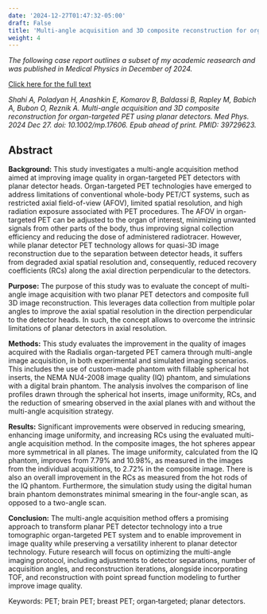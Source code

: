 ```yaml
---
date: '2024-12-27T01:47:32-05:00'
draft: False
title: 'Multi-angle acquisition and 3D composite reconstruction for organ-targeted PET using planar detectors'
weight: 4
---
```


*The following case report outlines a subset of my academic reasearch and was published in Medical Physics in December of 2024.*

[Click here for the full text](https://doi.org/10.1002/mp.17606)

*Shahi A, Poladyan H, Anashkin E, Komarov B, Baldassi B, Rapley M, Babich A, Bubon O, Reznik A. Multi-angle acquisition and 3D composite reconstruction for organ-targeted PET using planar detectors. Med Phys. 2024 Dec 27. doi: 10.1002/mp.17606. Epub ahead of print. PMID: 39729623.*

## Abstract

**Background:** This study investigates a multi-angle acquisition method aimed at improving image quality in organ-targeted PET detectors with planar detector heads. Organ-targeted PET technologies have emerged to address limitations of conventional whole-body PET/CT systems, such as restricted axial field-of-view (AFOV), limited spatial resolution, and high radiation exposure associated with PET procedures. The AFOV in organ-targeted PET can be adjusted to the organ of interest, minimizing unwanted signals from other parts of the body, thus improving signal collection efficiency and reducing the dose of administered radiotracer. However, while planar detector PET technology allows for quasi-3D image reconstruction due to the separation between detector heads, it suffers from degraded axial spatial resolution and, consequently, reduced recovery coefficients (RCs) along the axial direction perpendicular to the detectors.

**Purpose:** The purpose of this study was to evaluate the concept of multi-angle image acquisition with two planar PET detectors and composite full 3D image reconstruction. This leverages data collection from multiple polar angles to improve the axial spatial resolution in the direction perpendicular to the detector heads. In such, the concept allows to overcome the intrinsic limitations of planar detectors in axial resolution.

**Methods:** This study evaluates the improvement in the quality of images acquired with the Radialis organ-targeted PET camera through multi-angle image acquisition, in both experimental and simulated imaging scenarios. This includes the use of custom-made phantom with fillable spherical hot inserts, the NEMA NU4-2008 image quality (IQ) phantom, and simulations with a digital brain phantom. The analysis involves the comparison of line profiles drawn through the spherical hot inserts, image uniformity, RCs, and the reduction of smearing observed in the axial planes with and without the multi-angle acquisition strategy.

**Results:** Significant improvements were observed in reducing smearing, enhancing image uniformity, and increasing RCs using the evaluated multi-angle acquisition method. In the composite images, the hot spheres appear more symmetrical in all planes. The image uniformity, calculated from the IQ phantom, improves from 7.79% and 10.98%, as measured in the images from the individual acquisitions, to 2.72% in the composite image. There is also an overall improvement in the RCs as measured from the hot rods of the IQ phantom. Furthermore, the simulation study using the digital human brain phantom demonstrates minimal smearing in the four-angle scan, as opposed to a two-angle scan.

**Conclusion:** The multi-angle acquisition method offers a promising approach to transform planar PET detector technology into a true tomographic organ-targeted PET system and to enable improvement in image quality while preserving a versatility inherent to planar detector technology. Future research will focus on optimizing the multi-angle imaging protocol, including adjustments to detector separations, number of acquisition angles, and reconstruction iterations, alongside incorporating TOF, and reconstruction with point spread function modeling to further improve image quality.

Keywords: PET; brain PET; breast PET; organ‐targeted; planar detectors.